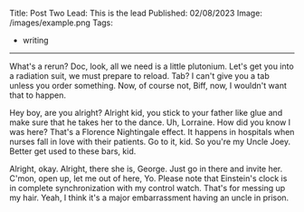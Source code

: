 Title: Post Two
Lead: This is the lead
Published: 02/08/2023
Image: /images/example.png
Tags:
  - writing
---

What's a rerun? Doc, look, all we need is a little plutonium. Let's get you into a radiation suit, we must prepare to reload. Tab? I can't give you a tab unless you order something. Now, of course not, Biff, now, I wouldn't want that to happen.

Hey boy, are you alright? Alright kid, you stick to your father like glue and make sure that he takes her to the dance. Uh, Lorraine. How did you know I was here? That's a Florence Nightingale effect. It happens in hospitals when nurses fall in love with their patients. Go to it, kid. So you're my Uncle Joey. Better get used to these bars, kid.

Alright, okay. Alright, there she is, George. Just go in there and invite her. C'mon, open up, let me out of here, Yo. Please note that Einstein's clock is in complete synchronization with my control watch. That's for messing up my hair. Yeah, I think it's a major embarrassment having an uncle in prison.